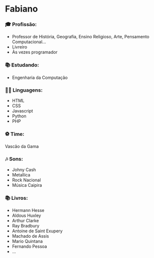 # Fabiano

### 🎓 Profissão: 
- Professor de História, Geografia, Ensino Religioso, Arte, Pensamento Computacional...
- Livreiro
- Às vezes programador

### 📚 Estudando: 
- Engenharia da Computação

### 👨‍💻 Linguagens:
- HTML
- CSS
- Javascript
- Python
- PHP

### ⚽ Time:
Vascão da Gama

### 🎶 Sons:
- Johny Cash
- Metallica
- Rock Nacional
- Música Caipira

### 📚 Livros:
- Hermann Hesse
- Aldous Huxley
- Arthur Clarke
- Ray Bradbury
- Antoine de Saint Exupery
- Machado de Assis
- Mario Quintana
- Fernando Pessoa
- ...

